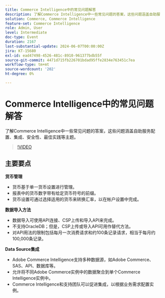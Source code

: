 ```yaml
---
title: Commerce Intelligence中的常见问题解答
description: 了解Commerce Intelligence中一些常见问题的答案，这些问题涵盖自助服务配置、集成、安全性、最佳实践等主题。
solution: Commerce, Commerce Intelligence
feature-set: Commerce Intelligence
role: Admin, User
level: Intermediate
doc-type: Event
duration: 2167
last-substantial-update: 2024-06-07T00:00:00Z
jira: KT-15680
exl-id: ead47498-4526-481c-8910-961377bdb55f
source-git-commit: 4471d715fb226701bdad95ffe2834e763451c7ea
workflow-type: tm+mt
source-wordcount: '202'
ht-degree: 0%

---
```


# Commerce Intelligence中的常见问题解答

了解Commerce Intelligence中一些常见问题的答案，这些问题涵盖自助服务配置、集成、安全性、最佳实践等主题。

>[!VIDEO](https://video.tv.adobe.com/v/3429617/?learn=on)

## 主要要点

**货币管理**

* 货币基于单一货币设置进行管理。
* 报表中的货币数字带有给定货币符号的前缀。
* 货币设置可通过选择适用的货币来转换汇率，以在帐户设置中完成。

**数据导入方法**

* 数据导入可使用API连接、CSP上传和导入API来完成。
* 不支持OracleDB；但是，CSP上传或导入API可用作替代方法。
* 对API用法的限制包括每月一次消费请求和约100条记录请求，相当于每月约100,000条记录。

**Data Source集成**

* Adobe Commerce Intelligence支持多种数据源，如Adobe Commerce、SAS、API、数据库等。
* 允许将不同Adobe Commerce实例中的数据聚合到单个Commerce Intelligence实例中。
* Commerce Intelligence和支持团队可以促进集成，以根据业务需求配置实例。

